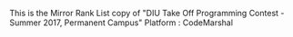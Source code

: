 This is the Mirror Rank List copy of "DIU Take Off Programming Contest - Summer 2017, Permanent Campus"
Platform : CodeMarshal

